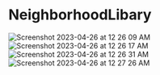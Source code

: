 # NeighborhoodLibary

![Screenshot 2023-04-26 at 12 26 09 AM](https://user-images.githubusercontent.com/130494181/234474475-9743bddf-a250-480c-8d35-3557f4f3b280.png)
![Screenshot 2023-04-26 at 12 26 17 AM](https://user-images.githubusercontent.com/130494181/234474497-1c9e3ba4-af2b-4f2c-863e-4cb414ec6480.png)
![Screenshot 2023-04-26 at 12 26 31 AM](https://user-images.githubusercontent.com/130494181/234474525-27e35a2e-d8dd-41ca-84fa-ba2d907c1fe2.png)
![Screenshot 2023-04-26 at 12 27 26 AM](https://user-images.githubusercontent.com/130494181/234474533-603d1575-e3c3-41e0-82d2-a257609500cb.png)
